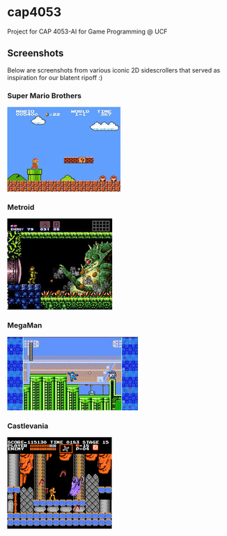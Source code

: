 # cap4053
Project for CAP 4053-AI for Game Programming @ UCF

## Screenshots
Below are screenshots from various iconic 2D sidescrollers that served as inspiration for our blatent ripoff :)

### Super Mario Brothers
![](mario.jpg)

### Metroid
![](metroid.jpg)

### MegaMan
![](megaman.jpg)

### Castlevania
![](castlevania.png)
